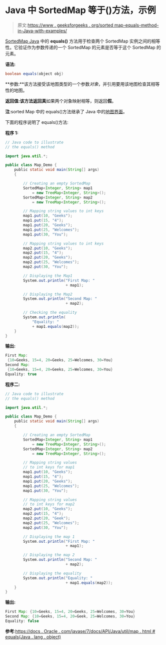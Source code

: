 # Java 中 SortedMap 等于()方法，示例

> 原文:[https://www . geeksforgeeks . org/sorted map-equals-method-in-Java-with-examples/](https://www.geeksforgeeks.org/sortedmap-equals-method-in-java-with-examples/)

[SortedMap Java](https://www.geeksforgeeks.org/sortedmap-java-examples/) 中的 **equals()** 方法用于检查两个 SortedMap 实例之间的相等性。它验证作为参数传递的一个 SortedMap 的元素是否等于这个 SortedMap 的元素。

**语法:**

```java
boolean equals(object obj)
```

**参数:**该方法接受该地图类型的一个参数*对象*，并引用要用该地图检查其相等性的地图。

**返回值:**该方法返回**真**如果两个对象映射相等，则返回**假**。

**注**:sorted Map 中的 equals()方法继承了 Java 中的[地图界面](https://www.geeksforgeeks.org/map-interface-java-examples/)。

下面的程序说明了 equals()方法:

**程序 1:**

```java
// Java code to illustrate
// the equals() method

import java.util.*;

public class Map_Demo {
    public static void main(String[] args)
    {

        // Creating an empty SortedMap
        SortedMap<Integer, String> map1
            = new TreeMap<Integer, String>();
        SortedMap<Integer, String> map2
            = new TreeMap<Integer, String>();

        // Mapping string values to int keys
        map1.put(10, "Geeks");
        map1.put(15, "4");
        map1.put(20, "Geeks");
        map1.put(25, "Welcomes");
        map1.put(30, "You");

        // Mapping string values to int keys
        map2.put(10, "Geeks");
        map2.put(15, "4");
        map2.put(20, "Geeks");
        map2.put(25, "Welcomes");
        map2.put(30, "You");

        // Displaying the Map1
        System.out.println("First Map: "
                           + map1);

        // Displaying the Map2
        System.out.println("Second Map: "
                           + map2);

        // Checking the equality
        System.out.println(
            "Equality: "
            + map1.equals(map2));
    }
}
```

**输出:**

```java
First Map:
 {10=Geeks, 15=4, 20=Geeks, 25=Welcomes, 30=You}
Second Map:
 {10=Geeks, 15=4, 20=Geeks, 25=Welcomes, 30=You}
Equality: true

```

**程序二:**

```java
// Java code to illustrate
// the equals() method

import java.util.*;

public class Map_Demo {
    public static void main(String[] args)
    {

        // Creating an empty SortedMap
        SortedMap<Integer, String> map1
            = new TreeMap<Integer, String>();
        SortedMap<Integer, String> map2
            = new TreeMap<Integer, String>();

        // Mapping string values
        // to int keys for map1
        map1.put(10, "Geeks");
        map1.put(15, "4");
        map1.put(20, "Geeks");
        map1.put(25, "Welcomes");
        map1.put(30, "You");

        // Mapping string values
        // to int keys for map2
        map2.put(10, "Geeks");
        map2.put(15, "4");
        map2.put(20, "Geek");
        map2.put(25, "Welcomes");
        map2.put(30, "You");

        // Displaying the map 1
        System.out.println("First Map: "
                           + map1);

        // Displaying the map 2
        System.out.println("Second Map: "
                           + map2);

        // Displaying the equality
        System.out.println("Equality: "
                           + map1.equals(map2));
    }
}
```

**输出:**

```java
First Map: {10=Geeks, 15=4, 20=Geeks, 25=Welcomes, 30=You}
Second Map: {10=Geeks, 15=4, 20=Geek, 25=Welcomes, 30=You}
Equality: false

```

**参考**:[https://docs . Oracle . com/javase/7/docs/API/Java/util/map . html # equals(Java . lang . object)](https://docs.oracle.com/javase/7/docs/api/java/util/Map.html#equals(java.lang.Object))